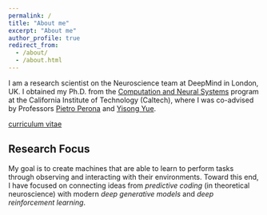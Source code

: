 ```yaml
---
permalink: /
title: "About me"
excerpt: "About me"
author_profile: true
redirect_from:
  - /about/
  - /about.html
---
```


I am a research scientist on the Neuroscience team at DeepMind in London, UK. I obtained my Ph.D. from the [Computation and Neural Systems](http://www.cns.caltech.edu) program at the California Institute of Technology (Caltech), where I was co-advised by Professors [Pietro Perona](http://www.vision.caltech.edu/people.html) and [Yisong Yue](http://www.yisongyue.com/about.php).

[curriculum vitae](../files/marino_cv.pdf)

## Research Focus

My goal is to create machines that are able to learn to perform tasks through observing and interacting with their environments. Toward this end, I have focused on connecting ideas from *predictive coding* (in theoretical neuroscience) with modern *deep generative models* and *deep reinforcement learning*.
